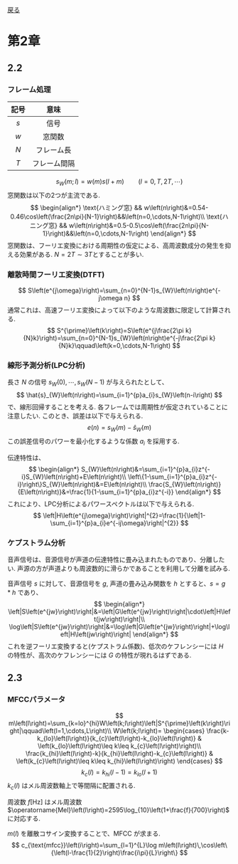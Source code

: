 [戻る](../list.md)
# 第2章
## 2.2
### フレーム処理
| 記号 | 意味 |
|:-:|:-:|
| $s$ | 信号 |
| $w$ | 窓関数 |
| $N$ | フレーム長 |
| $T$ | フレーム間隔 |
$$
s_{W}\left(m;l\right)=w\left(m\right)s\left(l+m\right)\qquad\left(l=0,T,2T,\cdots\right)
$$
窓関数は以下の2つが主流である.
$$
\begin{align*}
    \text{ハミング窓} && w\left(n\right)&=0.54-0.46\cos\left(\frac{2n\pi}{N-1}\right)&&\left(n=0,\cdots,N-1\right)\\
    \text{ハニング窓} && w\left(n\right)&=0.5-0.5\cos\left(\frac{2n\pi}{N-1}\right)&&\left(n=0,\cdots,N-1\right)
\end{align*}
$$
窓関数は、フーリエ変換における周期性の仮定による、高周波数成分の発生を抑える効果がある.
$N=2T\sim3T$とすることが多い.

### 離散時間フーリエ変換(DTFT)
$$
S\left(e^{j\omega}\right)=\sum_{n=0}^{N-1}s_{W}\left(n\right)e^{-j\omega n}
$$
通常これは、高速フーリエ変換によって以下のような周波数に限定して計算される.
$$
S^{\prime}\left(k\right)=S\left(e^{j\frac{2\pi k}{N}k}\right)=\sum_{n=0}^{N-1}s_{W}\left(n\right)e^{-j\frac{2\pi k}{N}k}\qquad\left(k=0,\cdots,N-1\right)
$$

### 線形予測分析(LPC分析)
長さ $N$ の信号 $s_{W}\left(0\right),\cdots,s_{W}\left(N-1\right)$ が与えられたとして、
$$
\hat{s}_{W}\left(n\right)=\sum_{i=1}^{p}a_{i}s_{W}\left(n-i\right)
$$
で、線形回帰することを考える.
各フレームでは周期性が仮定されていることに注意したい.
このとき、誤差は以下で与えられる.
$$
e\left(n\right)=s_{W}\left(m\right)-\hat{s}_{W}\left(m\right)
$$
この誤差信号のパワーを最小化するような係数 $a_{i}$ を採用する.

伝達特性は、
$$
\begin{align*}
    S_{W}\left(n\right)&=\sum_{i=1}^{p}a_{i}z^{-i}S_{W}\left(n\right)+E\left(n\right)\\
    \left\{1-\sum_{i=1}^{p}a_{i}z^{-i}\right\}S_{W}\left(n\right)&=E\left(n\right)\\
    \frac{S_{W}\left(n\right)}{E\left(n\right)}&=\frac{1}{1-\sum_{i=1}^{p}a_{i}z^{-i}}
\end{align*}
$$
これにより、LPC分析によるパワースペクトルは以下で与えられる.
$$
\left|H\left(e^{j\omega}\right)\right|^{2}=\frac{1}{\left|1-\sum_{i=1}^{p}a_{i}e^{-ij\omega}\right|^{2}}
$$

### ケプストラム分析
音声信号は、音源信号が声道の伝達特性に畳み込まれたものであり、分離したい.
声源の方が声道よりも周波数的に滑らかであることを利用して分離を試みる.

音声信号 $s$ に対して、音源信号を $g,$ 声道の畳み込み関数を $h$ とすると、$s=g\ast h$ であり、
$$
\begin{align*}
    \left|S\left(e^{jw}\right)\right|&=\left|G\left(e^{jw}\right)\right|\cdot\left|H\left(jw\right)\right|\\
    \log\left|S\left(e^{jw}\right)\right|&=\log\left|G\left(e^{jw}\right)\right|+\log\left|H\left(jw\right)\right|
\end{align*}
$$
これを逆フーリエ変換すると(ケプストラム係数)、低次のケフレンシーには $H$ の特性が、高次のケフレンシーには $G$ の特性が現れるはずである.

## 2.3
### MFCCパラメータ
$$
m\left(l\right)=\sum_{k=lo}^{hi}W\left(k;l\right)\left|S^{\prime}\left(k\right)\right|\qquad\left(l=1,\cdots,L\right)\\
W\left(k;l\right)=
\begin{cases}
    \frac{k-k_{lo}\left(l\right)}{k_{c}\left(l\right)-k_{lo}\left(l\right)} & \left(k_{lo}\left(l\right)\leq k\leq k_{c}\left(l\right)\right)\\
    \frac{k_{hi}\left(l\right)-k}{k_{hi}\left(l\right)-k_{c}\left(l\right)} & \left(k_{c}\left(l\right)\leq k\leq k_{hi}\left(l\right)\right)
\end{cases}
$$
$$
k_{c}\left(l\right)=k_{hi}\left(l-1\right)=k_{lo}\left(l+1\right)
$$
$k_{c}\left(l\right)$ はメル周波数軸上で等間隔に配置される.

周波数 $f\left[\text{Hz}\right]$ はメル周波数 $\operatorname{Mel}\left(l\right)=2595\log_{10}\left(1+\frac{f}{700}\right)$ に対応する.

$m\left(l\right)$ を離散コサイン変換することで、MFCC が求まる.
$$
c_{\text{mfcc}}\left(i\right)=\sum_{l=1}^{L}\log m\left(l\right)\,\cos\left\{\left(l-\frac{1}{2}\right)\frac{i\pi}{L}\right\}
$$
